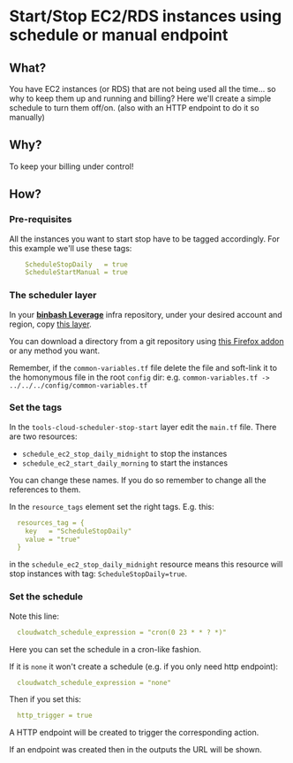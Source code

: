 # Start/Stop EC2/RDS instances using schedule or manual endpoint

## What?

You have EC2 instances (or RDS) that are not being used all the time... so why to keep them up and running and billing?
Here we'll create a simple schedule to turn them off/on. (also with an HTTP endpoint to do it so manually)

## Why?

To keep your billing under control!

## How?

### Pre-requisites

All the instances you want to start stop have to be tagged accordingly. For this example we'll use these tags:

```yaml
    ScheduleStopDaily   = true
    ScheduleStartManual = true
```

### The scheduler layer

In your  [**binbash Leverage**](https://leverage.binbash.co/)  infra repository, under your desired account and region, copy [this layer](https://github.com/binbashar/le-tf-infra-aws/tree/master/shared/us-east-1/tools-cloud-scheduler-stop-start).

You can download a directory from a git repository using [this Firefox addon](https://addons.mozilla.org/en-US/firefox/addon/gitzip/) or any method you want.

Remember, if the `common-variables.tf` file delete the file and soft-link it to the homonymous file in the root `config` dir: e.g. `common-variables.tf -> ../../../config/common-variables.tf`

### Set the tags

In the `tools-cloud-scheduler-stop-start` layer edit the `main.tf` file.
There are two resources:
- `schedule_ec2_stop_daily_midnight` to stop the instances
- `schedule_ec2_start_daily_morning` to start the instances

You can change these names. If you do so remember to change all the references to them.

In the `resource_tags` element set the right tags. E.g. this:
```yaml
  resources_tag = {
    key   = "ScheduleStopDaily"
    value = "true"
  }
```
in the `schedule_ec2_stop_daily_midnight` resource means this resource will stop instances with tag: `ScheduleStopDaily=true`.

### Set the schedule

Note this line:
```yaml
  cloudwatch_schedule_expression = "cron(0 23 * * ? *)"
```

Here you can set the schedule in a cron-like fashion.

If it is `none` it won't create a schedule (e.g. if you only need http endpoint):
```yaml
  cloudwatch_schedule_expression = "none"
```

Then if you set this:
```yaml
  http_trigger = true
```

A HTTP endpoint will be created to trigger the corresponding action.

If an endpoint was created then in the outputs the URL will be shown.

